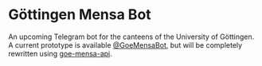 # Göttingen Mensa Bot

An upcoming Telegram bot for the canteens of the University of Göttingen. A current prototype is available [@GoeMensaBot](https://t.me/GoeMensaBot), but will be completely rewritten using [goe-mensa-api](https://github.com/stefandesu/goe-mensa-api).
